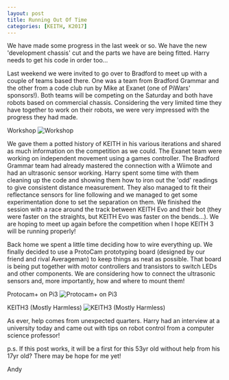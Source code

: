 ```yaml
---
layout: post
title: Running Out Of Time
categories: [KEITH, K2017]
---
```



We have made some progress in the last week or so. We have the new 'development chassis' cut and the parts we have are being fitted. Harry needs to get his code in order too...

Last weekend we were invited to go over to Bradford to meet up with a couple of teams based there. One was a team from Bradford Grammar and the other from a code club run by Mike at Exanet (one of PiWars' sponsors!). Both teams will be competing on the Saturday and both have robots based on commercial chassis. Considering the very limited time they have together to work on their robots, we were very impressed with the progress they had made.

Workshop
![Workshop](http://keiththerobot.uk/images/IMG_0845.jpg "Workshop")

We gave them a potted history of KEITH in his various iterations and shared as much information on the competition as we could. The Exanet team were working on independent movement using a games controller. The Bradford Grammar team had already mastered the connection with a Wiimote and had an ultrasonic sensor working. Harry spent some time with them cleaning up the code and showing them how to iron out the 'odd' readings to give consistent distance measurement. They also managed to fit their reflectance sensors for line following and we managed to get some experimentation done to set the separation on them. We finished the session with a race around the track between KEITH Evo and their bot (they were faster on the straights, but KEITH Evo was faster on the bends...).
We are hoping to meet up again before the competition when I hope KEITH 3 will be running properly!

Back home we spent a little time deciding how to wire everything up. We finally decided to use a ProtoCam prototyping board (designed by our friend and rival Averageman) to keep things as neat as possible. That board is being put together with motor controllers and transistors to switch LEDs and other components. We are considering how to connect the ultrasonic sensors and, more importantly, how and where to mount them!

Protocam+ on Pi3
![Protocam+ on Pi3](http://keiththerobot.uk/images/IMG_0852.jpg "Protocam+ on Pi3")

KEITH3 (Mostly Harmless)
![KEITH3 (Mostly Harmless)](http://keiththerobot.uk/images/IMG_0853.jpg "KEITH3 (Mostly Harmless)")

As ever, help comes from unexpected quarters. Harry had an interview at a university today and came out with tips on robot control from a computer science professor!

p.s. If this post works, it will be a first for this 53yr old without help from his 17yr old? There may be hope for me yet!

Andy

